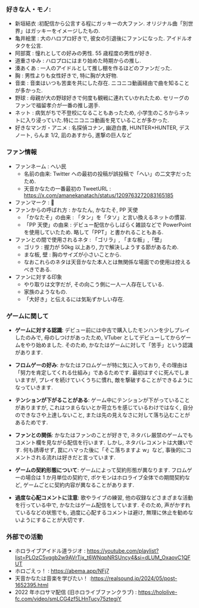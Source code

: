 ### 好きな人・モノ:

- 新垣結衣 :初配信から公言する程にガッキーの大ファン. オリジナル曲「別世界」はガッキーをイメージしたもの.
- 亀井絵里 : 大のハロプロ好きで, 彼女の引退後にファンになった. アイドルオタクを公言.
- 阿部寛 : 憧れとしての好みの男性. 55 歳程度の男性が好き.
- 道重さゆみ : ハロプロにはまり始めた時期からの推し.
- 湊あくあ : 一人のアイドルとして推し棚を作るほどのファンだった.
- 胸 : 男性よりも女性好きで, 特に胸が大好物.
- 音楽 : 音楽はいつも苦楽を共にした存在. ニコニコ動画経由で曲を知ることが多かった.
- 野球 : 母親が大の野球好きで何度も観戦に連れていかれたため. セリーグのファンで福留孝介が一番の推し選手.
- ネット : 病気がちで不登校になることもあったため, 小学生のころからネットに入り浸っていた.特にニコニコ動画を見ていることが多かった.
- 好きなマンガ・アニメ : 名探偵コナン, 幽遊白書, HUNTER×HUNTER, デスノート, らんま 1/2, 凪のあすから, 進撃の巨人など

### ファン情報

- ファンネーム : へい民
  - 名前の由来: Twitter への最初の投稿が誤投稿で「へい」の二文字だったため.
  - 天音かなたの一番最初の TweetURL : https://x.com/amanekanatach/status/1209763272083165185
- ファンマーク : 💫
- ファンからの呼ばれ方 : かなたん, かなたそ, PP 天使
  - 「かなたそ」の由来 : 「タン」を「タソ」と言い換えるネットの慣習.
  - 「PP 天使」の由来 : デビュー配信からしばらく雑談などで PowerPoint を使用していたため. 略して「PPT」と書かれることもある.
- ファンとの間で使用されるネタ : 「ゴリラ」, 「まな板」,「壁」
  - ゴリラ : 握力が 50kg 以上あり, 力で解決しようする節があるため.
  - まな板, 壁 : 胸のサイズが小さいことから.
  - なおこれらのネタは天音かなた本人とは無関係な場面での使用は控えるべきである.
- ファンに対する印象
  - やり取りは文字だが, その向こう側に一人一人存在している.
  - 家族のようなもの.
  - 「大好き」と伝えるには気恥ずかしい存在.

### ゲームに関して

- **ゲームに対する認識**:
  デビュー前には中古で購入したモンハンを少しプレイしたのみで, 母のしつけがあったため, VTuber としてデビューしてからゲームをやり始めました. そのため, かなたはゲームに対して「苦手」という認識があります.

- **フロムゲーの好み**:
  かなたはフロムゲーが特に気に入っており, その理由は「努力を肯定してくれる仕組み」であるためです. 最初はすぐに死んでしまいますが, プレイを続けていくうちに慣れ, 敵を撃破することができるようになっていきます.

- **テンションが下がることがある**:
  ゲーム中にテンションが下がっていることがありますが, これはつまらないとか苛立ちを感じているわけではなく, 自分のできなさや上達しないこと, または先の見えなさに対して落ち込むことがあるためです.

- **ファンとの関係**:
  かなたはファンのことが好きで, ネタバレ厳禁のゲームでもコメント欄を見ながら配信を行います. しかし, ネタバレコメントは大嫌いです. 何も誘導せず, 罠にハマった後に「そこ落ちますよ w」など, 事後的にコメントされる流れは好きだと言っています.

- **ゲームの契約形態について**:
  ゲームによって契約形態が異なります. フロムゲーの場合は 1 か月単位の契約で, ポケモンはホロライブ全体での期間契約など, ゲームごとに契約内容が異なることがあります.

- **過度な心配コメントに注意**:
  歌やライブの練習, 他の収録などさまざまな活動を行っている中で, かなたはゲーム配信をしています. そのため, 声がかすれているなどの状態でも, 過度に心配するコメントは避け, 無理に休止を勧めないようにすることが大切です.

### 外部での活動

- ホロライブアイドル道ラジオ : https://youtube.com/playlist?list=PLOzC5vqgb2w9AVrTjx_t6WNqpNRSUncy4&si=dLUM_OxaovC1QFUT
- ホロごえっ！ : https://abema.app/NFj7
- 天音かなたは音楽を学びたい！ :https://realsound.jp/2024/05/post-1652395.html
- 2022 年ホロサマ配信 (旧ホロライブファンクラブ) : https://hololive-fc.com/video/smLCG4zf5LHnTucy75ztegiY
